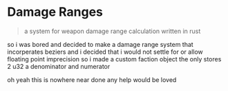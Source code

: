 # Damage Ranges

> a system for weapon damage range calculation written in rust

so i was bored and decided to make a damage range system that incorperates beziers and i decided that i would not settle for or allow floating point imprecision so i made a custom faction object the only stores 2 u32 a denominator and numerator

oh yeah this is nowhere near done any help would be loved
